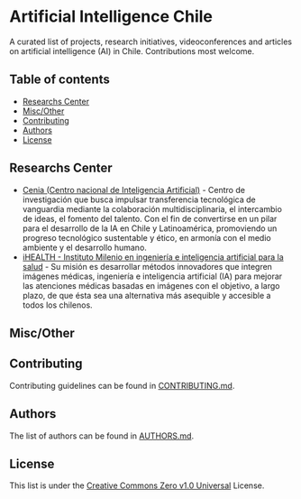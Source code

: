 # Artificial Intelligence Chile
A curated list of projects, research initiatives, videoconferences and articles on artificial intelligence (AI) in Chile.
Contributions most welcome.


## Table of contents

- [Researchs Center](#researchs-center)
- [Misc/Other](#miscother)
- [Contributing](#contributing)
- [Authors](#authors)
- [License](#license)

## Researchs Center


- [Cenia (Centro nacional de Inteligencia Artificial)](https://cenia.cl/) - Centro de investigación que busca impulsar transferencia tecnológica de vanguardia mediante la colaboración multidisciplinaria, el intercambio de ideas, el fomento del talento. Con el fin de convertirse en un pilar para el desarrollo de la IA en Chile y Latinoamérica, promoviendo un progreso tecnológico sustentable y ético, en armonía con el medio ambiente y el desarrollo humano.
- [iHEALTH - Instituto Milenio en ingeniería e inteligencia artificial para la salud](https://i-health.cl/es/) - Su misión es desarrollar métodos innovadores que integren imágenes médicas, ingeniería e inteligencia artificial (IA) para mejorar las atenciones médicas basadas en imágenes con el objetivo, a largo plazo, de que ésta sea una alternativa más asequible y accesible a todos los chilenos. 




## Misc/Other


## Contributing

Contributing guidelines can be found in [CONTRIBUTING.md](.github/CONTRIBUTING.md).

## Authors

The list of authors can be found in [AUTHORS.md](AUTHORS.md).

## License

This list is under the [Creative Commons Zero v1.0 Universal](.github/LICENSE) License.
